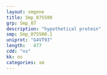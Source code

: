 ```yaml
---
layout: smgene
title: Smp_075500
grp: Smp_07
description: "hypothetical protein"
smp: Smp_075500.1
uniprot: "G4VT93"
length:   477
cdd: "ns"
kk: ns
categories: sm
---
```

